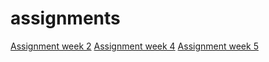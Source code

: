 # assignments
[Assignment week 2](https://github.com/yanavanlimpt/assignments/blob/master/Assignment_week_2.ipynb)
[Assignment week 4](http://localhost:8888/notebooks/Downloads/Assignment_week_4.ipynb)
[Assignment week 5](http://localhost:8888/notebooks/Downloads/Assignment_week_5.ipynb)
